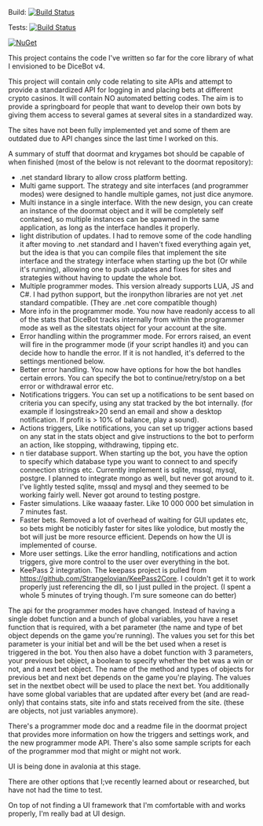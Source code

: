 Build: [![Build Status](https://eugenebotma.visualstudio.com/seuntjie900/_apis/build/status%2FDoormat?branchName=master&stageName=Build)](https://eugenebotma.visualstudio.com/seuntjie900/_build/latest?definitionId=2&branchName=master)

Tests: [![Build Status](https://eugenebotma.visualstudio.com/seuntjie900/_apis/build/status%2FDoormat?branchName=master&stageName=Test)](https://eugenebotma.visualstudio.com/seuntjie900/_build/latest?definitionId=2&branchName=master)

[![NuGet](https://img.shields.io/nuget/v/DoormatCore.svg)](https://www.nuget.org/packages/DoormatCore/)

This project contains the code I've written so far for the core library of what I envisioned to be DiceBot v4. 

This project will contain only code relating to site APIs and attempt to provide a standardized API for logging in and placing bets at different crypto casinos. It will contain NO automated betting codes. The aim is to provide a springboard for people that want to develop their own bots by giving them access to several games at several sites in a standardized way.

The sites have not been fully implemented yet and some of them are outdated due to API changes since the last time I worked on this.

A summary of stuff that doormat and krygames bot should be capable of when finished (most of the below is not relevant to the doormat repository):

- .net standard library to allow cross platform betting.
- Multi game support. The strategy and site interfaces (and programmer modes) were designed to handle multiple games, not just dice anymore.
- Multi instance in a single interface. With the new design, you can create an instance of the doormat object and it will be completely self contained, so multiple instances can be spawned in the same application, as long as the interface handles it properly.
- light distribution of updates. I had to remove some of the code handling it after moving to .net standard and I haven't fixed everything again yet, but the idea is that you can compile files that implement the site interface and the strategy interface when starting up the bot (Or while it's running), allowing one to push updates and fixes for sites and strategies without having to update the whole bot.
- Multiple programmer modes. This version already supports LUA, JS and C#. I had python support, but the ironpython libraries are not yet .net standard compatible. (They are .net core compatible though)
- More info in the programmer mode. You now have readonly access to all of the stats that DiceBot tracks internally from within the programmer mode as well as the sitestats object for your account at the site.
- Error handling within the programmer mode. For errors raised, an event will fire in the programmer mode (if your script handles it) and you can decide how to handle the error. If it is not handled, it's deferred to the settings mentioned below.
- Better error handling. You now have options for how the bot handles certain errors. You can specify the bot to continue/retry/stop on a bet error or withdrawal error etc.
- Notifications triggers. You can set up a notifications to be sent based on criteria you can specify, using any stat tracked by the bot internally. (for example if losingstreak>20 send an email and show a desktop notification. If profit is > 10% of balance, play a sound).
- Actions triggers, Like notifications, you can set up trigger actions based on any stat in the stats object and give instructions to the bot to perform an action, like stopping, withdrawing, tipping etc.
- n tier database support. When starting up the bot, you have the option to specify which database type you want to connect to and specify connection strings etc. Currently implement is sqlite, mssql, mysql, postgre. I planned to integrate mongo as well, but never got around to it. I've lightly tested sqlite, mssql and mysql and they seemed to be working fairly well. Never got around to testing postgre.
- Faster simulations. Like waaaay faster. Like 10 000 000 bet simulation in 7 minutes fast.
- Faster bets. Removed a lot of overhead of waiting for GUI updates etc, so bets might be noticibly faster for sites like yolodice, but mostly the bot will just be more resource efficient. Depends on how the UI is implemented of course.
- More user settings. Like the error handling, notifications and action triggers, give more control to the user over everything in the bot.
- KeePass 2 integration. The keepass project is pulled from https://github.com/Strangelovian/KeePass2Core. I couldn't get it to work properly just referencing the dll, so I just pulled in the project. (I spent a whole 5 minutes of trying though. I'm sure someone can do better)

The api for the programmer modes have changed. Instead of having a single dobet function and a bunch of global variables, you have a reset function that is required, with a bet parameter (the name and type of bet object depends on the game you're running). The values you set for this bet parameter is your initial bet and will be the bet used when a reset is triggered in the bot. You then also have a dobet function with 3 parameters, your previous bet object, a boolean to specify whether the bet was a win or not, and a next bet object. The name of the method and types of objects for previous bet and next bet depends on the game you're playing. The values set in the nextbet obect will be used to place the next bet. You additionally have some global variables that are updated after every bet (and are read-only) that contains stats, site info and stats received from the site. (these are objects, not just variables anymore).

There's a programmer mode doc and a readme file in the doormat project that provides more information on how the triggers and settings work, and the new programmer mode API. There's also some sample scripts for each of the programmer mod that might or might not work.

UI is being done in avalonia at this stage.

There are other options that I;ve recently learned about or researched, but have not had the time to test.

On top of not finding a UI framework that I'm comfortable with and works properly, I'm really bad at UI design.

